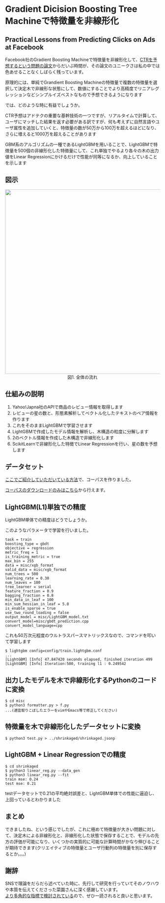 
# Gradient Dicision Boosting Tree Machineで特徴量を非線形化

## Practical Lessons from Predicting Clicks on Ads at Facebook
Facebook社のGradient Boosting Machineで特徴量を非線形化して、[CTRを予想するという問題の論文](http://quinonero.net/Publications/predicting-clicks-facebook.pdf)からだいぶ時間が、その論文のユニークさは私の中では色あせることなくしばらく残っています。  

原理的には、単純でGrandient Boosting Machineの特徴量で複数の特徴量を選択して決定木で非線形な状態にして、数値にすることでより高精度でリニアレグレッションなどシンプルイズベストなもので予想できるようになります  

では、どのような時に有益でしょうか。  

CTR予想はアドテクの重要な基幹技術の一つですが、リアルタイムで計算して、ユーザにマッチした結果を返す必要がある訳ですが、何も考えずに自然言語やユーザ属性を追加していくと、特徴量の数が50万から100万を超えるほどになり、さらに増えると1000万を超えることがあります  

GBM系のアルゴリズムの一種であるLightGBMを用いることで、LightGBMで特徴量を500個の非線形化した特徴量にして、これ単独でやるより各々の木の出力値をLinear Regressionにかけるだけで性能が同等になるか、向上していることを示します　　　


## 図示
<div align="center">
  <img width="600px" src="https://user-images.githubusercontent.com/4949982/32413605-21c77ea8-c258-11e7-9e1d-421ff8053192.png">
</div>
<div align="center"> 図1. 全体の流れ </div>

## 仕組みの説明
1. Yahoo!Japna社のAPIで商品のレビュー情報を取得します  
2. レビューの星の数と、形態素解析してベクトル化したテキストのペア情報を作ります
3. これをそのままLightGBMで学習させます  
4. LightGBMで作成したモデル情報を解析し、木構造の粒度に分解します
5. 2のベクトル情報を作成した木構造で非線形化します
6. ScikitLearnで非線形化した特徴でLinear Regressionを行い、星の数を予想します　

## データセット
[ここでご紹介していただいている方法](https://qiita.com/nannoki/items/9473ac358872f891de0c)で、コーパスを作りました。  

[コーパスのダウンロードのみはこちら](https://www.dropbox.com/s/iw7zyfebmc4rnk2/yahoo.jsonp?dl=0)から行えます。  

## LightGBM(L1)単独での精度
LightGBM単体での精度はどうでしょうか。

このようなパラメータで学習を行いました。
```console
task = train
boosting_type = gbdt
objective = regression
metric_freq = 1
is_training_metric = true
max_bin = 255
data = misc/xgb_format
valid_data = misc/xgb_format
num_trees = 500
learning_rate = 0.30
num_leaves = 100
tree_learner = serial
feature_fraction = 0.9
bagging_fraction = 0.8
min_data_in_leaf = 100
min_sum_hessian_in_leaf = 5.0
is_enable_sparse = true
use_two_round_loading = false
output_model = misc/LightGBM_model.txt
convert_model=misc/gbdt_prediction.cpp
convert_model_language=cpp
```

これも50万次元程度のウルトラスパースマトリックスなので、コマンドを叩いて学習します  
```console
$ lightgbm config=config/train.lightgbm.conf  
...
[LightGBM] [Info] 47.847420 seconds elapsed, finished iteration 499
[LightGBM] [Info] Iteration:500, training l1 : 0.249542
```

## 出力したモデルを木で非線形化するPythonのコードに変換
```console
$ cd misc
$ python3 formatter.py > f.py
...(適宜取りこぼしたエラーをvimやEmacs等で修正してください)
```

## 特徴量を木で非線形化したデータセットに変換
```console
$ python3 test.py > ../shrinkaged/shrinkaged.jsonp
```

## LightGBM + Linear Regressionでの精度
```console
$ cd shrinkaged
$ python3 linear_reg.py --data_gen
$ python3 linear_reg.py --fit
train mse: 0.24
test mse: 0.21
```
testデータセットで0.21の平均絶対誤差と、LightGBM単体での性能に逼迫し、上回っているとわかりました  

## まとめ
できましたね、という感じでしたが、これに極めて特徴量が大きい問題に対して、決定木による非線形化と、非線形化した状態で保存することで、モデルの先方の評価が可能になり、いくつかの実質的に可能な計算時間がかなり伸びることが期待できます(クリエイティブの特徴量とユーザ行動列の特徴量を別に保存するとか。。。)  

## 謝辞
SNSで理論をだらだら述べていた時に、先行して研究を行っていてそのノウハウや本質を伝えてくださった菜園さんに深く感謝しています。  
[より多角的な指標で検討されている](https://qiita.com/Quasi-quant2010/items/a30980bd650deff509b4)ので、ぜひ一読されると良いと思います。
